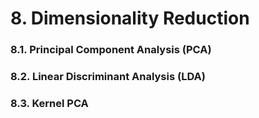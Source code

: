 # 8. Dimensionality Reduction

### 8.1. Principal Component Analysis (PCA)
### 8.2. Linear Discriminant Analysis (LDA)
### 8.3. Kernel PCA
